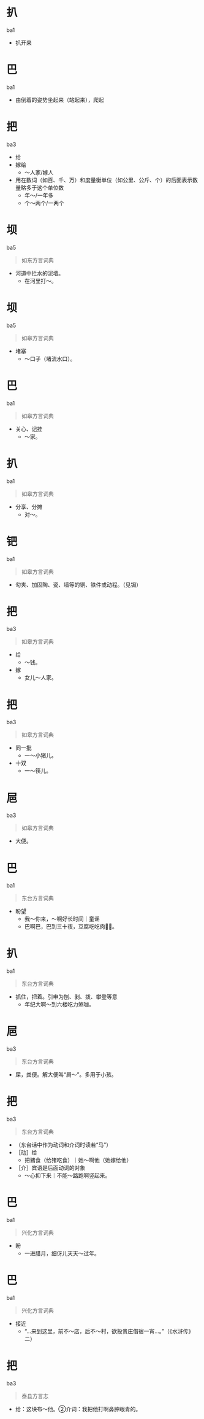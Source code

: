 # 扒
ba1
- 扒开来

# 巴
ba1
- 由倒着的姿势坐起来（站起来），爬起

# 把
ba3
- 给
- 嫁给
  - ～人家/嫁人
- 用在数词（如百、千、万）和度量衡单位（如公里、公斤、个）的后面表示数量略多于这个单位数
  - 年～/一年多
  - 个～两个/一两个

# 坝
ba5
> 如东方言词典
- 河道中拦水的泥墙。
  - 在河里打～。

# 坝
ba5
> 如皋方言词典
- 堵塞
  - ～口子（堵流水口）。

# 巴
ba1
> 如皋方言词典
- 关心、记挂
  - ～家。

# 扒
ba1
> 如皋方言词典
- 分享、分摊
  - 对～。

# 钯
ba1
> 如皋方言词典
- 勾夹、加固陶、瓷、墙等的铜、铁件或动程。（见锔）

# 把
ba3
> 如皋方言词典
- 给
  - ～钱。
- 嫁
  - 女儿～人家。

# 把
ba3
> 如皋方言词典
- 同一批
  - 一～小猪儿。
- 十双
  - 一～筷儿。

# 㞎
ba3
> 如皋方言词典
- 大便。

# 巴
ba1
> 东台方言词典
- 盼望
  - 我～你来，～啊好长时间｜童谣
  - 巴啊巴，巴到三十夜，豆腐吃吃肉𠞊𠞊。

# 扒
ba1
> 东台方言词典
- 抓住，把着。引申为刨、剥、拨、攀登等意
  - 年纪大啊～到六楼吃力煞咖。

# 㞎
ba3
> 东台方言词典
- 屎，粪便。解大便叫“屙～”。多用于小孩。

# 把
ba3
> 东台方言词典
- （东台话中作为动词和介词时读若“马”）
- ［动］给
  - 把猪食（给猪吃食）｜她～啊他（她嫁给他）
- ［介］宾语是后面动词的对象
  - ～心抑下来｜不能～路跑啊竖起来。

# 巴
ba1
> 兴化方言词典
- 盼
  - 一进腊月，细伢儿天天～过年。

# 巴
ba1
> 兴化方言词典
- 接近
  - “…来到这里，前不～店，后不～村，欲投贵庄借宿一宵…。”（《水浒传》二）

# 把
ba3
> 泰县方言志
- 给：这块布～他。②介词：我把他打啊鼻肿眼青的。
